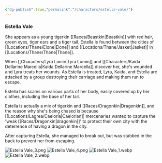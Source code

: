 ```yaml
---
{"dg-publish":true,"permalink":"/characters/estella-vale/"}
---
```


### Estella Vale

She appears as a young tigerkin [[Races/Beastkin\|Beastkin]] with red hair, green eyes, tiger ears and a tiger tail. Estella is found between the cities of [[Locations/Thane/Elone\|Elone]] and [[Locations/Thane/Jasket\|Jasket]] in [[Locations/Thane/Thane\|Thane]]. 

When [[Characters/Lyra Lumin\|Lyra Lumin]] and [[Characters/Kaida Dellarine Marcella\|Kaida Dellarine Marcella]] discover her, she's wounded and Lyra treats her wounds. As Estella is treated, Lyra, Kaida, and Estella are attacked by a group destroying their carriage and making them run to escape.

Estella has scales on various parts of her body, easily covered up by her clothes, including the base of her tail. 

Estella is actually a mix of tigerkin and [[Races/Dragonkin\|Dragonkin]], and the reason why she's being chased is because [[Locations/Lagrea/Caeloria\|Caelorian]] mercenaries wanted to capture the 'weak [[Races/Dragonkin\|dragonkin]]' to protect their own city with the deterrence of having a dragon in the city. 

After capturing Estella, she managed to break out, but was stabbed in the back to prevent her from escaping. 

![Estella Vale_3.png](/img/user/Characters/Images/Estella%20Vale_3.png)
![Estella Vale_4.png](/img/user/Characters/Images/Estella%20Vale_4.png)
![Estella Vale_1.webp](/img/user/Characters/Images/Estella%20Vale_1.webp)
![Estella Vale_2.webp](/img/user/Characters/Images/Estella%20Vale_2.webp)

